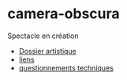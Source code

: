 # camera-obscura
Spectacle en création


- [Dossier artistique](dossier-camera-obscura-2024-web.pdf)
- [liens](liens.md)
- [questionnements techniques](questions-tech.md)
